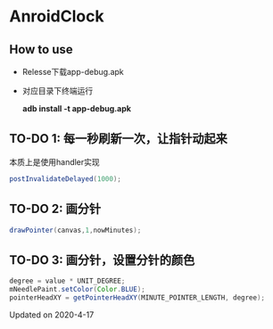 # AnroidClock
## How to use

- Relesse下载app-debug.apk

- 对应目录下终端运行

  **adb install -t app-debug.apk**

## TO-DO 1: 每一秒刷新一次，让指针动起来

本质上是使用handler实现

```java
postInvalidateDelayed(1000);
```



## TO-DO 2: 画分针

```java
drawPointer(canvas,1,nowMinutes);
```



## TO-DO 3: 画分针，设置分针的颜色

```java
degree = value * UNIT_DEGREE;
mNeedlePaint.setColor(Color.BLUE);
pointerHeadXY = getPointerHeadXY(MINUTE_POINTER_LENGTH, degree);
```



Updated on 2020-4-17
